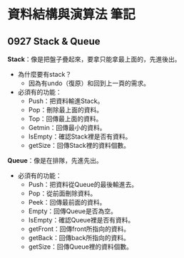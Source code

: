 # 資料結構與演算法 筆記

## 0927 Stack & Queue  
**Stack**：像是把盤子疊起來，要拿只能拿最上面的，先進後出。  
* 為什麼要有stack？
    * 因為有undo（復原）和回到上一頁的需求。  
* 必須有的功能：  
    * Push：把資料輸進Stack。  
    * Pop：刪除最上面的資料。  
    * Top：回傳最上面的資料。  
    * Getmin：回傳最小的資料。
    * IsEmpty：確認Stack裡是否有資料。  
    * getSize：回傳Stack裡的資料個數。  

**Queue**：像是在排隊，先進先出。  
* 必須有的功能：  
    * Push：把資料從Queue的最後輸進去。  
    * Pop：從前面刪除資料。  
    * Peek：回傳最前面的資料。  
    * Empty：回傳Queue是否為空。  
    * IsEmpty：確認Queue裡是否有資料。  
    * getFront：回傳front所指向的資料。  
    * getBack：回傳back所指向的資料。  
    * getSize：回傳Queue裡的資料個數。  
